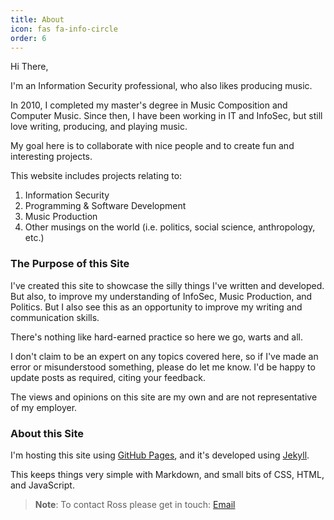 ```yaml
---
title: About
icon: fas fa-info-circle
order: 6
---
```


Hi There,

I'm an Information Security professional, who also likes producing music.

In 2010, I completed my master's degree in Music Composition and Computer Music. Since then, I have been working in IT and InfoSec, but still love writing, producing, and playing music.

My goal here is to collaborate with nice people and to create fun and interesting projects.

This website includes projects relating to:

1. Information Security
2. Programming & Software Development
3. Music Production
4. Other musings on the world (i.e. politics, social science, anthropology, etc.)

### The Purpose of this Site

I've created this site to showcase the silly things I've written and developed. But also, to improve my understanding of InfoSec, Music Production, and Politics. But I also see this as an opportunity to improve my writing and communication skills.

There's nothing like hard-earned practice so here we go, warts and all.

I don't claim to be an expert on any topics covered here, so if I've made an error or misunderstood something, please do let me know. I'd be happy to update posts as required, citing your feedback.

The views and opinions on this site are my own and are not representative of my employer.

### About this Site

I'm hosting this site using [GitHub Pages](https://pages.github.com/ "GitHub Pages"), and it's developed using [Jekyll](https://jekyllrb.com/ "Jekyll").

This keeps things very simple with Markdown, and small bits of CSS, HTML, and JavaScript.

> **Note**: To contact Ross please get in touch: [Email](mailto:ross.d.prendergast@gmail.com "Email me")
